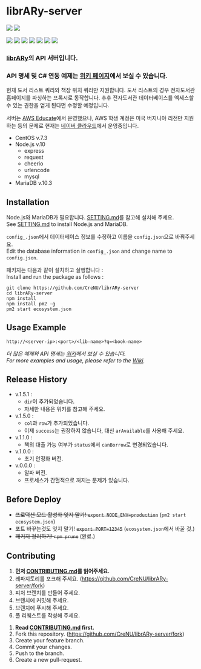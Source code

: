 # librARy-server

![](https://img.shields.io/badge/librARy-server-orange)
![](https://img.shields.io/badge/npm-v.1.5.1-orange)

![](https://img.shields.io/github/languages/count/crenu/library-server)
![](https://img.shields.io/github/languages/top/crenu/library-server)
![](https://img.shields.io/github/languages/code-size/crenu/library-server)
![](https://img.shields.io/github/repo-size/crenu/library-server)
![](https://img.shields.io/github/issues/crenu/library-server)
![](https://img.shields.io/github/issues-closed/crenu/library-server)
![](https://img.shields.io/github/last-commit/crenu/library-server)

### [librARy](https://github.com/CreNU/librARy-unity)의 API 서버입니다.
### API 명세 및 C# 연동 예제는 [위키 페이지][Wiki]에서 보실 수 있습니다.

현재 도서 리스트 쿼리와 책장 위치 쿼리만 지원합니다.
도서 리스트의 경우 전자도서관 홈페이지를 파싱하는 프록시로 동작합니다.
추후 전자도서관 데이터베이스를 엑세스할 수 있는 권한을 얻게 된다면 수정할 예정입니다.

서버는 [AWS Educate](https://aws.amazon.com/ko/education/awseducate/)에서 운영했으나, AWS 학생 계정은 미국 버지니아 리전만 지원하는 등의 문제로 현재는 [네이버 클라우드](https://www.ncloud.com/)에서 운영중입니다.

+ CentOS v.7.3
+ Node.js v.10
  - express
  - request
  - cheerio
  - urlencode
  - mysql
+ MariaDB v.10.3


## Installation
Node.js와 MariaDB가 필요합니다. [SETTING.md](./SETTING.md)를 참고해 설치해 주세요.<br>
See [SETTING.md](./SETTING.md) to install Node.js and MariaDB.

`config_.json`에서 데이터베이스 정보를 수정하고 이름을 `config.json`으로 바꿔주세요.<br>
Edit the database information in `config_.json` and change name to `config.json`.

패키지는 다음과 같이 설치하고 실행합니다 :<br>
Install and run the package as follows :
```
git clone https://github.com/CreNU/librARy-server
cd librARy-server
npm install
npm install pm2 -g
pm2 start ecosystem.json
```


## Usage Example
`http://<server-ip>:<port>/<lib-name>?q=<book-name>`

*더 많은 예제와 API 명세는 [위키][Wiki]에서 보실 수 있습니다.*<br>
*For more examples and usage, please refer to the [Wiki][Wiki].*


## Release History
+ v.1.5.1 :
  - `dir`이 추가되었습니다.
  - 자세한 내용은 위키를 참고해 주세요.
+ v.1.5.0 :
  - `col`과 `row`가 추가되었습니다.
  - 이제 `success`는 권장하지 않습니다, 대신 `arAvailable`를 사용해 주세요.
+ v.1.1.0 :
  - 책의 대출 가능 여부가 `status`에서 `canBorrow`로 변경되었습니다.
+ v.1.0.0 : 
  - 초기 안정화 버전.
+ v.0.0.0 :
  - 알파 버전.
  - 프로세스가 간헐적으로 꺼지는 문제가 있습니다.


## Before Deploy
+ ~~프로덕션 모드 활성화 잊지 말기! `export NODE_ENV=production`~~ (`pm2 start ecosystem.json`)
+ 포트 바꾸는것도 잊지 말기! ~~`export PORT=12345`~~ (`ecosystem.json`에서 바꿀 것.)
+ ~~패키지 정리하기! `npm prune`~~ (완료.)


## Contributing
1. **먼저 [CONTRIBUTING.md](./CONTRIBUTING.md)를 읽어주세요.**
2. 레파지토리를 포크해 주세요. (https://github.com/CreNU/librARy-server/fork)
3. 피처 브랜치를 만들어 주세요.
4. 브랜치에 커밋해 주세요.
5. 브랜치에 푸시해 주세요.
6. 풀 리퀘스트를 작성해 주세요.
<!-- -->
1. **Read [CONTRIBUTING.md](./CONTRIBUTING.md) first.**
2. Fork this repository. (https://github.com/CreNU/librARy-server/fork)
3. Create your feature branch.
4. Commit your changes.
5. Push to the branch.
6. Create a new pull-request.


[Wiki]: https://github.com/CreNU/librARy-server/wiki
